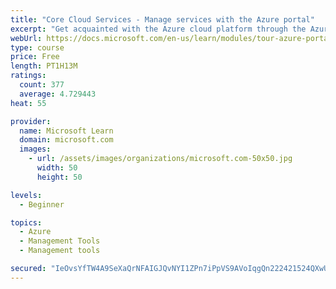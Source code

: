 ```yaml
---
title: "Core Cloud Services - Manage services with the Azure portal"
excerpt: "Get acquainted with the Azure cloud platform through the Azure portal, where you create and manage all of your Azure resources."
webUrl: https://docs.microsoft.com/en-us/learn/modules/tour-azure-portal/
type: course
price: Free
length: PT1H13M
ratings:
  count: 377
  average: 4.729443
heat: 55

provider:
  name: Microsoft Learn
  domain: microsoft.com
  images:
    - url: /assets/images/organizations/microsoft.com-50x50.jpg
      width: 50
      height: 50

levels:
  - Beginner

topics:
  - Azure
  - Management Tools
  - Management tools

secured: "IeOvsYfTW4A9SeXaQrNFAIGJQvNYI1ZPn7iPpVS9AVoIqgQn222421524QXwUl93VGLzohyf8cmQF3MaJzOwZwmh3b2bso5yk4lnw6YnQDoQANbQe2JGcKLy3DRX69X1ITk4RxRk6kZYKfiGz0G/fXB7CFD8tQswqGLD81SqtwQHFFvz15elmfJ8U3n0jPmUKmiCg3oAn5yzczmTHWZQypZtQ6wtzrQL61NrLk64GIOTfg4Ns3uZbeUq068aHAGNJu3xadVxhVnO6eztl0Gw01j7wHXlZSZ1R6NGQUxbd+FMFTN//kCP0kKSEDr30UwwxWYqSBNiQT6h55u/pzB0C9D+f9NiT2afmNVVaSA7PmPb1OZKAODtqdnPTs3rIfz9HKfFt9gKoB1GzSkJJSKYNsbv1r4+zdTPEq//4XJr6YA=;hhGs4X16tgxfMfwfh+j2AA=="
---
```


